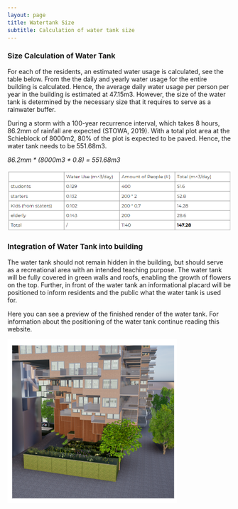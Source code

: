 ```yaml
---
layout: page
title: Watertank Size
subtitle: Calculation of water tank size
---
```


### Size Calculation of Water Tank 

For each of the residents, an estimated water usage is calculated, see the table below. From the the daily and yearly water usage for the entire building is calculated. Hence, the average daily water usage per person per year in the building is estimated at 47.15m3. However, the size of the water tank is determined by the necessary size that it requires to serve as a rainwater buffer. 

During a storm with a 100-year recurrence interval, which takes 8 hours, 86.2mm of rainfall are expected (STOWA, 2019). With a total plot area at the Schieblock of 8000m2, 80% of the plot is expected to be paved. Hence, the water tank needs to be 551.68m3. 

*86.2mm * (8000m3 * 0.8) = 551.68m3*

![Text_test](assets/img/watertank.png)

### Integration of Water Tank into building 

The water tank should not remain hidden in the building, but should serve as a recreational area with an intended teaching purpose. The water tank will be fully covered in green walls and roofs, enabling the growth of flowers on the top. Further, in front of the water tank an informational placard will be positioned to inform residents and the public what the water tank is used for. 

Here you can see a preview of the finished render of the water tank. For information about the positioning of the water tank continue reading this website. 

![Text_test](assets/img/watertank2.png)
